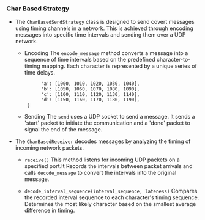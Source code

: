 ### Char Based Strategy

- The `CharBasedSendStrategy` class is designed to send covert messages using timing channels in a network. This is achieved through encoding messages into specific time intervals and sending them over a UDP network.

    - Encoding
    The `encode_message` method converts a message into a sequence of time intervals based on the predefined character-to-timing mapping. Each character is represented by a unique series of time delays.
      ```self.letter_mapping = {
            'a': [1000, 1010, 1020, 1030, 1040],
            'b': [1050, 1060, 1070, 1080, 1090],
            'c': [1100, 1110, 1120, 1130, 1140],
            'd': [1150, 1160, 1170, 1180, 1190],
       }
        ```
    - Sending
    The `send` uses a UDP socket to send a message. It sends a 'start' packet to initiate the communication and a 'done' packet to signal the end of the message.
- The `CharBasedReceiver` decodes messages by analyzing the timing of incoming network packets.
    - `receive()`
     This method listens for incoming UDP packets on a specified port.It Records the intervals between packet arrivals and calls `decode_message` to convert the intervals into the original message.
     
    - `decode_interval_sequence(interval_sequence, lateness)`
     Compares the recorded interval sequence to each character's timing sequence.
    Determines the most likely character based on the smallest average difference in timing.



